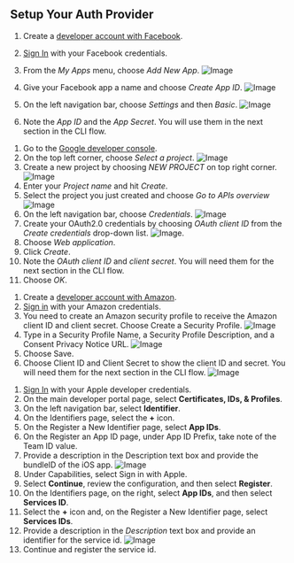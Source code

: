 ## Setup Your Auth Provider

<amplify-block-switcher>
<amplify-block name="Facebook Login">

1. Create a [developer account with Facebook](https://developers.facebook.com/docs/facebook-login).

2. [Sign In](https://developers.facebook.com/) with your Facebook credentials.

3. From the *My Apps* menu, choose *Add New App*.
![Image](~/images/cognitoHostedUI/facebook1.png)

4. Give your Facebook app a name and choose *Create App ID*.
![Image](~/images/cognitoHostedUI/facebook2.png)

5. On the left navigation bar, choose *Settings* and then *Basic*.
![Image](~/images/cognitoHostedUI/facebook3.png)

6. Note the *App ID* and the *App Secret*. You will use them in the next section in the CLI flow.

</amplify-block>
<amplify-block name="Google Sign-In">

1. Go to the [Google developer console](https://console.developers.google.com).
2. On the top left corner, choose *Select a project*.
![Image](~/images/cognitoHostedUI/google1.png)
3. Create a new project by choosing *NEW PROJECT* on top right corner.
![Image](~/images/cognitoHostedUI/google2.png)
4. Enter your *Project name* and hit *Create*.
5. Select the project you just created and choose *Go to APIs overview*
![Image](~/images/cognitoHostedUI/google3.png)
6. On the left navigation bar, choose *Credentials*.
![Image](~/images/cognitoHostedUI/google5.png)
3. Create your OAuth2.0 credentials by choosing *OAuth client ID* from the *Create credentials* drop-down list.
![Image](~/images/cognitoHostedUI/google6.png).
4. Choose *Web application*.
5. Click *Create*.
6. Note the *OAuth client ID* and *client secret*. You will need them for the next section in the CLI flow.
7. Choose *OK*.

</amplify-block>
<amplify-block name="Login with Amazon">

1. Create a [developer account with Amazon](https://developer.amazon.com/login-with-amazon).
2. [Sign in](https://developer.amazon.com/loginwithamazon/console/site/lwa/overview.html) with your Amazon credentials.
3. You need to create an Amazon security profile to receive the Amazon client ID and client secret. Choose Create a Security Profile.
![Image](~/images/cognitoHostedUI/amazon1.png)
4. Type in a Security Profile Name, a Security Profile Description, and a Consent Privacy Notice URL.
![Image](~/images/cognitoHostedUI/amazon2.png)
5. Choose Save.
6. Choose Client ID and Client Secret to show the client ID and secret. You will need them for the next section in the CLI flow.
![Image](~/images/cognitoHostedUI/amazon3.png)

</amplify-block>

<amplify-block name="Sign in with Apple">

1. [Sign In](https://developer.apple.com/account/) with your Apple developer credentials.
2. On the main developer portal page, select **Certificates, IDs, & Profiles**.
3. On the left navigation bar, select **Identifier**.
4. On the Identifiers page, select the **+** icon.
5. On the Register a New Identifier page, select **App IDs**.
6. On the Register an App ID page, under App ID Prefix, take note of the Team ID value.
7. Provide a description in the Description text box and provide the bundleID of the iOS app.
![Image](~/images/cognitoHostedUI/apple1.png)
8. Under Capabilities, select Sign in with Apple.
9. Select **Continue**, review the configuration, and then select **Register**.
10. On the Identifiers page, on the right, select **App IDs**, and then select **Services ID**.
11. Select the **+** icon and, on the Register a New Identifier page, select **Services IDs**.
12. Provide a description in the *Description* text box and provide an identifier for the service id.
![Image](~/images/cognitoHostedUI/apple2.png)
13. Continue and register the service id.

</amplify-block>
</amplify-block-switcher>